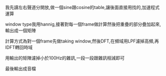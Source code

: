 我先讀左右聲道分開放,做一個sine跟cosine的table,讓後面直接用找的,加速程式運算

window type我用hannig,接著對每一個frame做計算然後把重疊的部分疊加起來,輸出成一個矩陣

計算方式為對一個frame先做taking window,然後DFT,在頻域用LPF濾掉高頻,再IDFT轉回時域

用輸出的矩陣濾掉小於100Hz的雜訊,一段一段跟雜訊相減即可

最後輸出成音檔
